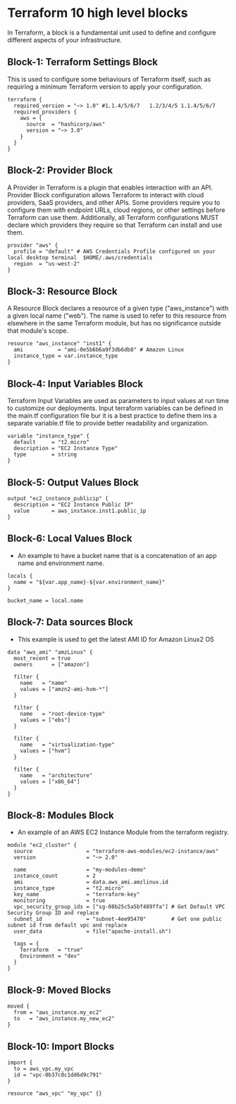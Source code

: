 # Terraform 10 high level blocks
In Terraform, a block is a fundamental unit used to define and configure
different aspects of your infrastructure.

## Block-1: **Terraform Settings Block**
This is used to configure some behaviours of Terraform itself,
such as requiring a minimum Terraform version to apply your configuration.
```
terraform {
  required_version = "~> 1.0" #1.1.4/5/6/7   1.2/3/4/5 1.1.4/5/6/7
  required_providers {
    aws = {
      source  = "hashicorp/aws"
      version = "~> 3.0"
    }
  }
}
```


## Block-2: **Provider Block**
A Provider in Terraform is a plugin that enables interaction with an API.
Provider Block configuration allows Terraform to interact with cloud providers, SaaS providers,
and other APIs.
Some providers require you to configure them with endpoint URLs, cloud regions, or other
settings before Terraform can use them.
Additionally, all Terraform configurations MUST declare which providers they require
so that Terraform can install and use them.
```
provider "aws" {
  profile = "default" # AWS Credentials Profile configured on your local desktop terminal  $HOME/.aws/credentials
  region  = "us-west-2"
}
```

## Block-3: **Resource Block**
A Resource Block declares a resource of a given type ("aws_instance") with a given local name ("web").
The name is used to refer to this resource from elsewhere in the same Terraform module,
but has no significance outside that module's scope.
```
resource "aws_instance" "inst1" {
  ami           = "ami-0e5b6b6a9f3db6db8" # Amazon Linux
  instance_type = var.instance_type
}
```

## Block-4: **Input Variables Block**
Terraform Input Variables are used as parameters to input values at run time to customize our
deployments. Input terraform variables can be defined in the main.tf configuration file bur it
is a best practice to define them ins a separate variable.tf file to provide better readability
and organization.
```
variable "instance_type" {
  default     = "t2.micro"
  description = "EC2 Instance Type"
  type        = string
}
```

## Block-5: **Output Values Block**
```
output "ec2_instance_publicip" {
  description = "EC2 Instance Public IP"
  value       = aws_instance.inst1.public_ip
}
```

## Block-6: **Local Values Block**
 - An example to have a bucket name that is a concatenation of an app name and environment name.
```
locals {
  name = "${var.app_name}-${var.environment_name}"
}

bucket_name = local.name
```

## Block-7: **Data sources Block**
 - This example is used to get the latest AMI ID for Amazon Linux2 OS
```
data "aws_ami" "amzLinux" {
  most_recent = true
  owners      = ["amazon"]

  filter {
    name   = "name"
    values = ["amzn2-ami-hvm-*"]
  }

  filter {
    name   = "root-device-type"
    values = ["ebs"]
  }

  filter {
    name   = "virtualization-type"
    values = ["hvm"]
  }

  filter {
    name   = "architecture"
    values = ["x86_64"]
  }
}
```

## Block-8: **Modules Block**
- An example of an AWS EC2 Instance Module from the terraform registry.
```
module "ec2_cluster" {
  source                 = "terraform-aws-modules/ec2-instance/aws"
  version                = "~> 2.0"

  name                   = "my-modules-demo"
  instance_count         = 2
  ami                    = data.aws_ami.amzlinux.id
  instance_type          = "t2.micro"
  key_name               = "terraform-key"
  monitoring             = true
  vpc_security_group_ids = ["sg-08b25c5a5bf489ffa"] # Get Default VPC Security Group ID and replace
  subnet_id              = "subnet-4ee95470"        # Get one public subnet id from default vpc and replace
  user_data              = file("apache-install.sh")

  tags = {
    Terraform   = "true"
    Environment = "dev"
  }
}
```

## Block-9: **Moved Blocks**
```
moved {
  from = "aws_instance.my_ec2"
  to   = "aws_instance.my_new_ec2"
}
```

## Block-10: **Import Blocks**
```
import {
  to = aws_vpc.my_vpc
  id = "vpc-0b37c8c1dd6d9c791"
}

resource "aws_vpc" "my_vpc" {}
```
